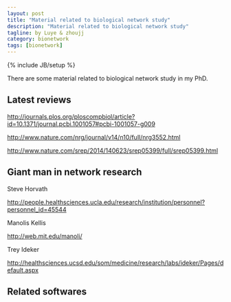 ```yaml
---
layout: post
title: "Material related to biological network study"
description: "Material related to biological network study"
tagline: by Luye & zhoujj
category: bionetwork
tags: [bionetwork]
---
```

{% include JB/setup %}

There are some material related to biological network study in my PhD.

<!--more-->

## Latest reviews

http://journals.plos.org/ploscompbiol/article?id=10.1371/journal.pcbi.1001057#pcbi-1001057-g009

http://www.nature.com/nrg/journal/v14/n10/full/nrg3552.html

http://www.nature.com/srep/2014/140623/srep05399/full/srep05399.html




## Giant man in network research

Steve Horvath

http://people.healthsciences.ucla.edu/research/institution/personnel?personnel_id=45544

Manolis Kellis

http://web.mit.edu/manoli/

Trey Ideker

http://healthsciences.ucsd.edu/som/medicine/research/labs/ideker/Pages/default.aspx



## Related softwares



